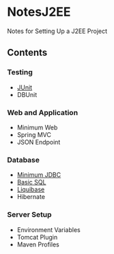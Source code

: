 # NotesJ2EE
Notes for Setting Up a J2EE Project


## Contents

### Testing
* [JUnit](/Testing/JUnit.md)
* DBUnit

### Web and Application
* Minimum Web
* Spring MVC
* JSON Endpoint

### Database
* [Minimum JDBC](/Database/MinimumJDBC.md)
* [Basic SQL](/Database/BasicSQL.md)
* [Liquibase](/Database/Liquibase.md)
* Hibernate

### Server Setup
* Environment Variables
* Tomcat Plugin
* Maven Profiles

